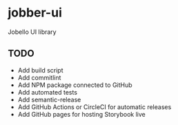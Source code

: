# jobber-ui

Jobello UI library

## TODO

- Add build script
- Add commitlint
- Add NPM package connected to GitHub
- Add automated tests
- Add semantic-release
- Add GitHub Actions or CircleCI for automatic releases
- Add GitHub pages for hosting Storybook live
